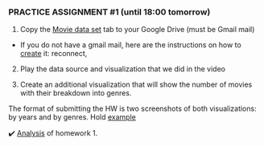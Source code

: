 ### PRACTICE ASSIGNMENT #1 (until 18:00 tomorrow)


1. Copy the [Movie data set](https://i.goit.global/Movie_data_set) tab to your Google Drive (must be Gmail mail)
* If you do not have a gmail mail, here are the instructions on how to [create](https://support.google.com/mail/answer/56256?hl=uk) it:
reconnect,

2. Play the data source and visualization that we did in the video

3. Create an additional visualization that will show the number of movies with their breakdown into genres.

The format of submitting the HW is two screenshots of both visualizations: by years and by genres. Hold [example](https://materials.goit.global/ua/da/example1.png)

✔️ [Analysis](https://www.youtube.com/watch?v=v0g0KysaXBQ) of homework 1.
